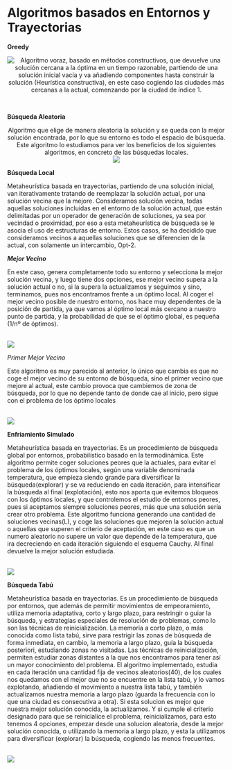 # Algoritmos basados en Entornos y Trayectorias

**Greedy**
<p align="center">
	<img src="https://github.com/JesusDJ98/Metaheuristica/tree/main/Practica1/Imagenes/Greedy.JPG" align="left" />
	Algoritmo voraz, basado en métodos constructivos, que devuelve una solución cercana a la óptima en un tiempo razonable, 
	partiendo de una solución inicial vacía y va añadiendo componentes hasta construir la solución (Heurística constructiva), 
	en este caso cogiendo las ciudades más cercanas a la actual, comenzando por la ciudad de índice 1.
</p>


<br>

**Búsqueda Aleatoria**
<p align="center">
	Algoritmo que elige de manera aleatoria la solución y se queda con la mejor solución 
	encontrada, por lo que su entorno es todo el espacio de búsqueda. Este algoritmo lo 
	estudiamos para ver los beneficios de los siguientes algoritmos, en concreto de las búsquedas 
	locales.
	<br>
	<img src="https://github.com/JesusDJ98/Metaheuristica/tree/main/Practica1/Imagenes/Aleatoria.JPG" />
</p>



**Búsqueda Local**

Metaheurística basada en trayectorias, partiendo de una solución inicial, van 
iterativamente tratando de reemplazar la solución actual, por una solución vecina que la 
mejore. Consideramos solución vecina, todas aquellas soluciones incluidas en el entorno de la 
solución actual, que están delimitadas por un operador de generación de soluciones, ya sea 
por vecindad o proximidad, por eso a esta metaheurística de búsqueda se le asocia el uso de 
estructuras de entorno.
Estos casos, se ha decidido que consideramos vecinos a aquellas soluciones que se 
diferencien de la actual, con solamente un intercambio, Opt-2.

**_Mejor Vecino_**

En este caso, genera completamente todo su entorno y selecciona la mejor solución 
vecina, y luego tiene dos opciones, ese mejor vecino supera a la solución actual o no, si la 
supera la actualizamos y seguimos y sino, terminamos, pues nos encontramos frente a un 
óptimo local. Al coger el mejor vecino posible de nuestro entorno, nos hace muy dependentes 
de la posición de partida, ya que vamos al óptimo local más cercano a nuestro punto de 
partida, y la probabilidad de que se el óptimo global, es pequeña (1/nº de óptimos).
	
<br>
<img src="https://github.com/JesusDJ98/Metaheuristica/tree/main/Practica1/Imagenes/MejorVecino.JPG" />


	
*Primer Mejor Vecino*

Este algoritmo es muy parecido al anterior, lo único que cambia es que no coge el mejor vecino 
de su entorno de búsqueda, sino el primer vecino que mejore al actual, este cambio provoca que 
cambiemos de zona de búsqueda, por lo que no depende tanto de donde cae al inicio, pero sigue con el 
problema de los óptimo locales

<br>
<img src="https://github.com/JesusDJ98/Metaheuristica/tree/main/Practica1/Imagenes/PrimerMejorVecino.JPG" />


**Enfriamiento Simulado**

Metaheurística basada en trayectorias. Es un procedimiento de búsqueda global por 
entornos, probabilístico basado en la termodinámica. Este algoritmo permite coger soluciones 
peores que la actuales, para evitar el problema de los óptimos locales, según una variable 
denominada temperatura, que empieza siendo grande para diversificar la búsqueda(explorar) 
y se va reduciendo en cada iteración, para intensificar la búsqueda al final (explotación), esto 
nos aporta que evitemos bloqueos con los óptimos locales, y que controlemos el estudio de 
entornos peores, pues si aceptamos siempre soluciones peores, más que una solución sería
crear otro problema.
Este algoritmo funciona generando una cantidad de soluciones vecinas(L), y coge las 
soluciones que mejoren la solución actual o aquellas que superen el criterio de aceptación, en 
este caso es que un numero aleatorio no supere un valor que depende de la temperatura, que 
ira decreciendo en cada iteración siguiendo el esquema Cauchy. Al final devuelve la mejor 
solución estudiada.

<br>
<img src="https://github.com/JesusDJ98/Metaheuristica/tree/main/Practica1/Imagenes/EnfriamientoSimulado.JPG" />



**Búsqueda Tabú**

Metaheurística basada en trayectorias. Es un procedimiento de búsqueda por 
entornos, que además de permitir movimientos de empeoramiento, utiliza memoria 
adaptativa, corto y largo plazo, para restringir o guiar la búsqueda, y estrategias especiales de 
resolución de problemas, como lo son las técnicas de reinicialización.
La memoria a corto plazo, o más conocida como lista tabú, sirve para restrigir las zonas 
de búsqueda de forma inmediata, en cambio, la memoria a largo plazo, guía la búsqueda 
posteriori, estudiando zonas no visitadas. Las técnicas de reinicialización, permiten estudiar 
zonas distantes a la que nos encontramos para tener así un mayor conocimiento del problema.
El algoritmo implementado, estudia en cada iteración una cantidad fija de vecinos 
aleatorios(40), de los cuales nos quedamos con el mejor que no se encuentre en la lista tabú, y 
lo vamos explotando, añadiendo el movimiento a nuestra lista tabú, y también actualizamos 
nuestra memoria a largo plazo (guarda la frecuencia con lo que una ciudad es consecutiva a 
otra). Si esta solucion es mejor que nuestra mejor solución conocida, la actualizamos. Y si 
cumple el criterio designado para que se reinicialice el problema, reinicializamos, para esto 
tenemos 4 opciones, empezar desde una solucion aleatoria, desde la mejor solución conocida, 
o utilizando la memoria a largo plazo, y esta la utilizamos para diversificar (explorar) la 
búsqueda, cogiendo las menos frecuentes.

<br>
<img src="https://github.com/JesusDJ98/Metaheuristica/tree/main/Practica1/Imagenes/Tabu.JPG" />

 
